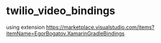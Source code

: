 # twilio_video_bindings

using extension https://marketplace.visualstudio.com/items?itemName=EgorBogatov.XamarinGradleBindings
